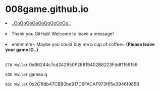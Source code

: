# 008game.github.io

<li> <a href="https://apps.apple.com/cn/developer/liu-chongjing/id606808456">..OoOoOoOoOoOoOoOoOo..</a> </li>
<br>

<li>Thank you GitHub! Welcome to leave a message! </li>
<br>

<li> enmmmm~ Maybe you could buy me a cup of coffee~ <strong>(Please leave your game ID..)</strong></li> 
<br>

<code>ETH Wallet</code>
  0xB6244c7cd242950F28819402B8223Fddf1159159
  
<code>EOS Wallet</code>
  games.q
  
<code>BSC Wallet</code>
  0x2C1fdb47CBB0be917D6FACAF973f65e3946f985B 

